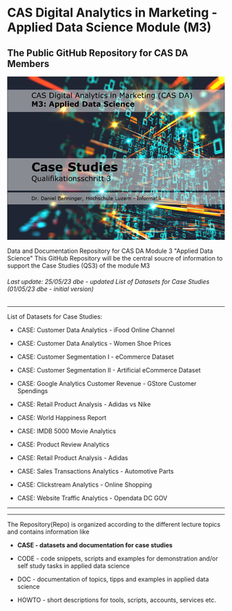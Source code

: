 CAS Digital Analytics in Marketing - Applied Data Science Module (M3)
====================================================================
## The Public GitHub Repository for CAS DA Members 

![Welcome](https://github.com/sawubona-gmbh/CAS-DA/blob/140f4b0f69480ab5dfd6f2bc17a7e0fefa4c935b/zImages/CAS-DA6_UseCases-Part%201_V1_Mai2023_DBenninger.png)

Data and Documentation Repository for CAS DA Module 3 "Applied Data Science" 
This GitHub Repository will be the central soucre of information to support the Case Studies (QS3) of the module M3

###### Last update: 25/05/23 dbe - updated List of Datasets for Case Studies (01/05/23 dbe - initial version)

---  
List of Datasets for Case Studies:  
+ CASE: Customer Data Analytics - iFood Online Channel 
+ CASE: Customer Data Analytics - Women Shoe Prices
+ CASE: Customer Segmentation I - eCommerce Dataset
+ CASE: Customer Segmentation II - Artificial eCommerce Dataset
+ CASE: Google Analytics Customer Revenue - GStore Customer Spendings
+ CASE: Retail Product Analysis - Adidas vs Nike
+ CASE: World Happiness Report

+ CASE: IMDB 5000 Movie Analytics  
+ CASE: Product Review Analytics  
+ CASE: Retail Product Analysis - Adidas  
+ CASE: Sales Transactions Analytics - Automotive Parts
+ CASE: Clickstream Analytics - Online Shopping  
+ CASE: Website Traffic Analytics - Opendata DC GOV

---  
---  
The Repository(Repo) is organized according to the different lecture topics and contains information like

* **CASE - datasets and documentation for case studies**  

* CODE - code snippets, scripts and examples for demonstration and/or self study tasks in applied data science
* DOC - documentation of topics, tipps and examples in applied data science
* HOWTO - short descriptions for tools, scripts, accounts, services etc.
